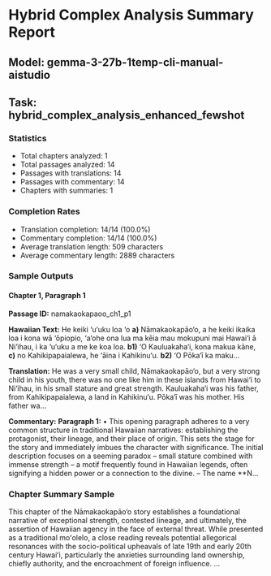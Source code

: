 # Hybrid Complex Analysis Summary Report
## Model: gemma-3-27b-1temp-cli-manual-aistudio
## Task: hybrid_complex_analysis_enhanced_fewshot

### Statistics
- Total chapters analyzed: 1
- Total passages analyzed: 14
- Passages with translations: 14
- Passages with commentary: 14
- Chapters with summaries: 1

### Completion Rates
- Translation completion: 14/14 (100.0%)
- Commentary completion: 14/14 (100.0%)
- Average translation length: 509 characters
- Average commentary length: 2889 characters

### Sample Outputs

#### Chapter 1, Paragraph 1
**Passage ID:** namakaokapaoo_ch1_p1

**Hawaiian Text:**
He keiki ‘u‘uku loa ‘o **a)** Nāmakaokapāo‘o, a he  keiki ikaika loa i kona wā ‘ōpiopio, ‘a‘ohe ona lua  ma kēia mau mokupuni mai Hawai‘i ā Ni‘ihau, i ka  ‘u‘uku a me ke koa loa. **b1)** ‘O Kauluakaha‘i, kona   makua kāne, **c)** no Kahikipapaialewa, he ‘āina i  Kahikinu‘u. **b2)** ‘O Pōka‘ī ka maku...

**Translation:**
He was a very small child, Nāmakaokapāo‘o, but a very strong child in his youth, there was no one like him in these islands from Hawai‘i to Ni‘ihau, in his small stature and great strength. Kauluakaha‘i was his father, from Kahikipapaialewa, a land in Kahikinu‘u. Pōka‘ī was his mother. His father wa...

**Commentary:**
**Paragraph 1:**
• This opening paragraph adheres to a very common structure in traditional Hawaiian narratives: establishing the protagonist, their lineage, and their place of origin. This sets the stage for the story and immediately imbues the character with significance. The initial description focuses on a seeming paradox – small stature combined with immense strength – a motif frequently found in Hawaiian legends, often signifying a hidden power or a connection to the divine.
– The name **N...

### Chapter Summary Sample
This chapter of the Nāmakaokapāo‘o story establishes a foundational narrative of exceptional strength, contested lineage, and ultimately, the assertion of Hawaiian agency in the face of external threat. While presented as a traditional moʻolelo, a close reading reveals potential allegorical resonances with the socio-political upheavals of late 19th and early 20th century Hawaiʻi, particularly the anxieties surrounding land ownership, chiefly authority, and the encroachment of foreign influence. ...